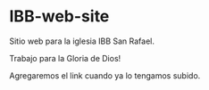 # IBB-web-site

Sitio web para la iglesia IBB San Rafael.


Trabajo para la Gloria de Dios!


Agregaremos el link cuando ya lo tengamos subido.
